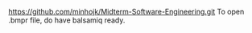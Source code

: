 https://github.com/minhojk/Midterm-Software-Engineering.git
To open .bmpr file, do have balsamiq ready.
